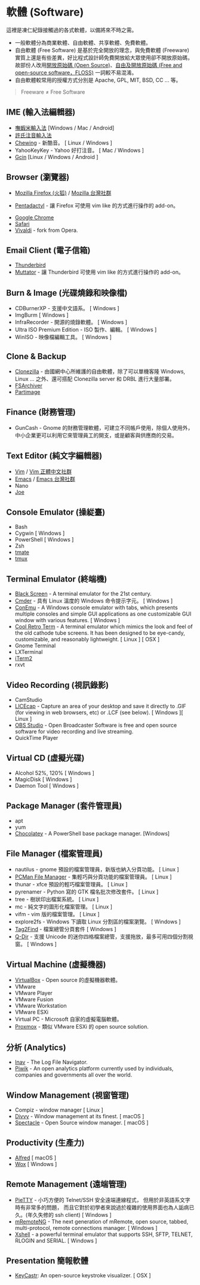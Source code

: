 # 軟體 (Software)

這裡是凍仁紀錄接觸過的各式軟體，以備將來不時之需。

- 一般軟體分為商業軟體、自由軟體、共享軟體、免費軟體。
- 自由軟體 (Free Software) 是基於完全開放的理念，與免費軟體 (Freeware) 實質上還是有些差異，好比程式設計師免費開放給大眾使用卻不開放原始碼，故部份人改用[開放原始碼 (Open Source)][open_source]、[自由及開放原始碼 (Free and open-source software，FLOSS)][floss] 一詞較不易混淆。
- 自由軟體較常用的授權方式分別是 Apache, GPL, MIT, BSD, CC ... 等。

> Freeware ≠ Free Software

[open_source]: https://zh.wikipedia.org/wiki/开放源代码
[floss]: https://zh.wikipedia.org/wiki/自由及开放源代码软件


## IME (輸入法編輯器)

- [嘸蝦米輸入法][ovff] [Windows / Mac / Android]
- [許氏注音輸入法](hsu-key)
- [Chewing][chewing] - 新酷音。 [ Linux / Windows ]
- YahooKeyKey - Yahoo 好打注音。 [ Mac / Windows ]
- [Gcin][gcin] [Linux / Windows / Android ]

[ovff]: https://boshiamy.com
[hsu-key]: https://zh.wikipedia.org/wiki/%E8%87%AA%E7%84%B6%E8%BC%B8%E5%85%A5%E6%B3%95#.E8.A8.B1.E6.B0.8F.E9.8D.B5.E7.9B.A4
[chewing]: http://chewing.im/
[gcin]: http://hyperrate.com/dir.php?eid=67


## Browser (瀏覽器)

* [Mozilla Firefox (火狐)][firefox] / [Mozilla 台灣社群][moztw]
 - [Pentadactyl][pentadactyl] - 讓 Firefox 可使用 vim like 的方式進行操作的 add-on。
* [Google Chrome][chrome]
* [Safari][safari]
* [Vivaldi][vivaldi] - fork from Opera.

[firefox]: https://moztw.org/firefox/
[moztw]: https://moztw.org
[chrome]: https://www.google.com.tw/chrome/
[safari]: http://www.apple.com/tw/safari/
[vivaldi]: https://vivaldi.com/?lang=zh_TW
[pentadactyl]: http://5digits.org/pentadactyl/index


## Email Client (電子信箱)

- [Thunderbird][thunderbird]
 - [Muttator][muttator] - 讓 Thunderbird 可使用 vim like 的方式進行操作的 add-on。

[thunderbird]: https://moztw.org/thunderbird/
[muttator]: http://vimperator.org/muttator


## Burn & Image (光碟燒錄和映像檔)

- CDBurnerXP - 支援中文語系。 [ Windows ]
- ImgBurm [ Windows ]
- InfraRecorder - 開源的燒錄軟體。 [ Windows ]
- Ultra ISO Premium Edition - ISO 製作、編輯。 [ Windows ]
- WinISO - 映像檔編輯工具。 [ Windows ]


## Clone & Backup

- [Clonezilla][clonezilla] - 由國網中心所維護的自由軟體，除了可以單機客隆 Windows, Linux ... 之外、還可搭配 Clonezilla server 和 DRBL 進行大量部署。
- [FSArchiver][fsarchiver]
- [Partimage][partimage]

[clonezilla]: http://clonezilla.nchc.org.tw/
[fsarchiver]: http://www.fsarchiver.org/
[partimage]: http://www.partimage.org/


## Finance (財務管理)

- GunCash - Gnome 的財務管理軟體，可建立不同帳戶使用，除個人使用外，中小企業更可以利用它來管理員工的開支，或是顧客與供應商的交易。


## Text Editor (純文字編輯器)

- [Vim][vim] / [Vim 正體中文社群][vim_tw]
- [Emacs][emacs] / [Emacs 台灣社群][emacs_tw]
- Nano
- [Joe][joe]

[vim]: http://www.vim.org/
[vim_tw]: http://www.vim.tw/
[emacs]: https://www.gnu.org/software/emacs/
[emacs_tw]: http://emacser.tw
[joe]: http://joe-editor.sourceforge.net/


## Console Emulator (操緃臺)

- Bash
- Cygwin [ Windows ]
- PowerShell [ Windows ]
- Zsh
- [tmate][tmate]
- [tmux][tmux]

[tmate]: https://tmate.io/
[tmux]: https://tmate.io/

## Terminal Emulator (終端機)

- [Black Screen][black_screen] - A terminal emulator for the 21st century.
- [Cmder][cmder] - 具有 Linux 溫度的 Windows 命令提示字元。 [ Windows ]
- [ConEmu][conemu] - A Windows console emulator with tabs, which presents multiple consoles and simple GUI applications as one customizable GUI window with various features. [ Windows ]
- [Cool Retro Term][cool-retro-term] - A terminal emulator which mimics the look and feel of the old cathode tube screens. It has been designed to be eye-candy, customizable, and reasonably lightweight. [ Linux ] [ OSX ]
- Gnome Terminal
- LXTerminal
- [iTerm2][iterm2]
- rxvt

[black_screen]: https://github.com/shockone/black-screen
[cmder]: http://cmder.net
[conemu]: https://conemu.github.io/
[cool-retro-term]: https://github.com/Swordfish90/cool-retro-term
[iterm2]: https://www.iterm2.com/

## Video Recording (視訊錄影)

- CamStudio
- [LICEcap][licecap] - Capture an area of your desktop and save it directly to .GIF (for viewing in web browsers, etc) or .LCF (see below). [ Windows ][ Linux ]
- [OBS Studio][obs] - Open Broadcaster Software is free and open source software for video recording and live streaming.
- QuickTime Player

[obs]: https://obsproject.com
[licecap]: https://www.cockos.com/licecap/


## Virtual CD (虛擬光碟)

- Alcohol 52%, 120% [ Windows ]
- MagicDisk [ Windows ]
- Daemon Tool [ Windows ]


## Package Manager (套件管理員)

- apt
- yum
- [Chocolatey](chocolatey) - A PowerShell base package manager. [Windows]

[chocolatey]: https://chocolatey.org/


## File Manager (檔案管理員)

- nautilus - gnome 預設的檔案管理員，新版也納入分頁功能。 [ Linux ]
- [PCMan File Manager][pcmanfm] - 集輕巧與分頁功能的檔案管理員。 [ Linux ]
- thunar - xfce 預設的輕巧檔案管理員。 [ Linux ]
- pyrenamer - Python 寫的 GTK 檔名批次修改套件。 [ Linux ]
- tree - 樹狀印出檔案系統。 [ Linux ]
- mc - 純文字的圖形化檔案管理。 [ Linux ]
- vifm - vim 版的檔案管理。 [ Linux ]
- explore2fs - Windows 下讀取 Linux 分割區的檔案瀏覽。 [ Windows ]
- [Tag2Find][tag2find] - 檔案總管分頁套件 [ Windows ]
- [Q-Dir][qdir] - 支援 Unicode 的迷你四格檔案總管，支援拖放，最多可用四個分割視窗。 [ Windows ]

[pcmanfm]: https://wiki.lxde.org/en/PCManFM
[tag2find]: http://www.tag2find.com/tag2find0.0.html
[qdir]: http://www.softwareok.com/?seite=Freeware/Q-Dir


## Virtual Machine (虛擬機器)

- [VirtualBox][virtualbox] - Open source 的虛擬機器軟體。
- VMware
 - VMware Player
 - VMware Fusion
 - VMware Workstation
 - VMware ESXi
- Virtual PC - Microsoft 自家的虛擬電腦軟體。
- [Proxmox][proxmox] - 類似 VMware ESXi 的 open source solution.

[proxmox]: https://www.proxmox.com/
[virtualbox]: https://www.virtualbox.org/


## 分析 (Analytics)

* [lnav][lnav] - The Log File Navigator.
* [Piwik][piwik] - An open analytics platform currently used by individuals, companies and governments all over the world.

[lnav]: http://lnav.org/
[piwik]: https://piwik.org/

## Window Management (視窗管理)

* Compiz - window manager [ Linux ]
* [Divvy][divvy] - Window management at its finest. [ macOS ]
* [Spectacle][spectacle] - Open Source window manager. [ macOS ]

[divvy]: http://mizage.com/divvy/
[spectacle]: https://www.spectacleapp.com/


## Productivity (生產力)

- [Alfred][alfred] [ macOS ]
- [Wox][wox] [ Windows ]

[alfred]: https://www.alfredapp.com/
[wox]: https://github.com/Wox-launcher/Wox


## Remote Management (遠端管理)

- [PieTTY][pietty] - 小巧方便的 Telnet/SSH 安全遠端連線程式， 但用於非英語系文字時有非常多的問題， 而且它對於初學者來說過於複雜的使用界面也為人詬病已久。(年久失修的 ssh client) [ Windows ]
- [mRemoteNG][mRemoteNG] - The next generation of mRemote, open source, tabbed, multi-protocol, remote connections manager. [ Windows ]
- [Xshell][Xshell] - a powerful terminal emulator that supports SSH, SFTP, TELNET, RLOGIN and SERIAL. [ Windows ]

[pietty]: https://sites.google.com/view/pietty-project
[mRemoteNG]: https://github.com/mRemoteNG/mRemoteNG
[Xshell]: https://www.netsarang.com/products/xsh_overview.html


## Presentation 簡報軟體

- [KeyCastr][keycastr]: An open-source keystroke visualizer. [ OSX ]

[keycastr]: https://github.com/keycastr/keycastr

